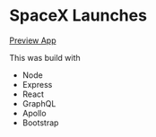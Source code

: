 <h1>SpaceX Launches</h1>

<a href="https://spacex-graphql-apps.herokuapp.com/" target="_blank">Preview App</a>

This was build with
<ul>
  <li>Node</li>
    <li>Express</li>
      <li>React</li>
          <li>GraphQL</li>
          <li>Apollo</li>
          <li>Bootstrap</li>
  
 </ul>
